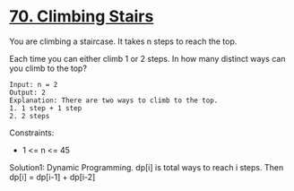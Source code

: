 # [70. Climbing Stairs](https://leetcode.com/problems/climbing-stairs/)

You are climbing a staircase. It takes n steps to reach the top.

Each time you can either climb 1 or 2 steps. In how many distinct ways can you climb to the top?

```
Input: n = 2
Output: 2
Explanation: There are two ways to climb to the top.
1. 1 step + 1 step
2. 2 steps
```

Constraints:

- 1 <= n <= 45

Solution1: Dynamic Programming. dp[i] is total ways to reach i steps. Then dp[i] = dp[i-1] + dp[i-2]